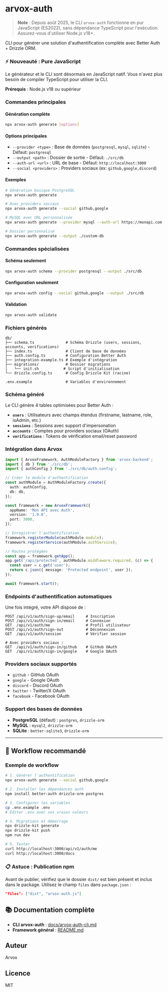
# arvox-auth

> **Note** : Depuis août 2025, le CLI `arvox-auth` fonctionne en pur JavaScript (ES2022), sans dépendance TypeScript pour l'exécution. Assurez-vous d'utiliser Node.js v18+.

CLI pour générer une solution d'authentification complète avec Better Auth + Drizzle ORM.

### ⚡️ Nouveauté : Pure JavaScript
Le générateur et le CLI sont désormais en JavaScript natif. Vous n'avez plus besoin de compiler TypeScript pour utiliser la CLI.

**Prérequis** : Node.js v18 ou supérieur

### Commandes principales

#### Génération complète
```bash
npx arvox-auth generate [options]
```

#### Options principales
- `--provider <type>` : Base de données (`postgresql`, `mysql`, `sqlite`) - Défaut: `postgresql`
- `--output <path>` : Dossier de sortie - Défaut: `./src/db`
- `--auth-url <url>` : URL de base - Défaut: `http://localhost:3000`
- `--social <providers>` : Providers sociaux (ex: `github,google,discord`)

#### Exemples
```bash
# Génération basique PostgreSQL
npx arvox-auth generate

# Avec providers sociaux
npx arvox-auth generate --social github,google

# MySQL avec URL personnalisée
npx arvox-auth generate --provider mysql --auth-url https://monapi.com

# Dossier personnalisé
npx arvox-auth generate --output ./custom-db
```

### Commandes spécialisées

#### Schéma seulement
```bash
npx arvox-auth schema --provider postgresql --output ./src/db
```

#### Configuration seulement
```bash
npx arvox-auth config --social github,google --output ./src/db
```

#### Validation
```bash
npx arvox-auth validate
```

### Fichiers générés

```
db/
├── schema.ts              # Schéma Drizzle (users, sessions, accounts, verifications)
├── index.ts               # Client de base de données
├── auth.config.ts         # Configuration Better Auth
├── integration-example.ts # Exemple d'intégration
├── migrations/            # Dossier migrations
│   └── init.sh           # Script d'initialisation
└── drizzle.config.ts      # Config Drizzle Kit (racine)

.env.example               # Variables d'environnement
```



### Schéma généré

Le CLI génère 4 tables optimisées pour Better Auth :

- **`users`** : Utilisateurs avec champs étendus (firstname, lastname, role, isAdmin, etc.)
- **`sessions`** : Sessions avec support d'impersonation
- **`accounts`** : Comptes pour providers sociaux (OAuth)
- **`verifications`** : Tokens de vérification email/reset password

### Intégration dans Arvox

```typescript
import { ArvoxFramework, AuthModuleFactory } from 'arvox-backend';
import { db } from './src/db';
import { authConfig } from './src/db/auth.config';

// Créer le module d'authentification
const authModule = AuthModuleFactory.create({
  auth: authConfig,
  db: db,
});

const framework = new ArvoxFramework({
  appName: 'Mon API avec Auth',
  version: '1.0.0',
  port: 3000,
});

// Enregistrer l'authentification
framework.registerModule(authModule.module);
framework.registerService(authModule.authService);

// Routes protégées
const app = framework.getApp();
app.get('/api/protected', authModule.middleware.required, (c) => {
  const user = c.get('user');
  return c.json({ message: 'Protected endpoint', user });
});

await framework.start();
```

### Endpoints d'authentification automatiques

Une fois intégré, votre API dispose de :

```
POST /api/v1/auth/sign-up/email     # Inscription
POST /api/v1/auth/sign-in/email     # Connexion
GET  /api/v1/auth/me                # Profil utilisateur
POST /api/v1/auth/sign-out          # Déconnexion
GET  /api/v1/auth/session           # Vérifier session

# Avec providers sociaux :
GET  /api/v1/auth/sign-in/github    # GitHub OAuth
GET  /api/v1/auth/sign-in/google    # Google OAuth
```

### Providers sociaux supportés

- `github` - GitHub OAuth
- `google` - Google OAuth  
- `discord` - Discord OAuth
- `twitter` - Twitter/X OAuth
- `facebook` - Facebook OAuth

### Support des bases de données

- **PostgreSQL** (défaut) : `postgres`, `drizzle-orm`
- **MySQL** : `mysql2`, `drizzle-orm`
- **SQLite** : `better-sqlite3`, `drizzle-orm`

---

## 🚀 Workflow recommandé


### Exemple de workflow

```bash
# 1. Générer l'authentification
npx arvox-auth generate --social github,google

# 2. Installer les dépendances auth
npm install better-auth drizzle-orm postgres

# 3. Configurer les variables
cp .env.example .env
# Éditer .env avec vos vraies valeurs

# 4. Migrations et démarrage
npx drizzle-kit generate
npx drizzle-kit push
npm run dev

# 5. Tester
curl http://localhost:3000/api/v1/auth/me
curl http://localhost:3000/docs
```

### 📋 Astuce : Publication npm
Avant de publier, vérifiez que le dossier `dist/` est bien présent et inclus dans le package. Utilisez le champ `files` dans `package.json` :

```json
"files": ["dist", "arvox-auth.js"]
```

## 📚 Documentation complète
- **CLI arvox-auth** : [docs/arvox-auth-cli.md](../docs/arvox-auth-cli.md)
- **Framework général** : [README.md](../README.md)

## Auteur
Arvox

## Licence
MIT
